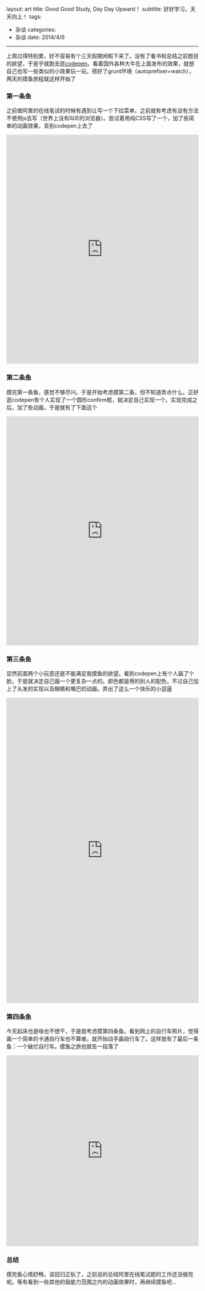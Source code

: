 layout: art
title: Good Good Study, Day Day Upward！
subtitle: 好好学习，天天向上！
tags: 
- 杂谈
categories: 
- 杂谈
date: 2014/4/6
---

上周过得特别累，好不容易有个三天假期闲暇下来了。没有了看书和总结之前题目的欲望，于是乎就跑去逛[codepen](http://codepen.io)。看着国外各种大牛在上面发布的效果，就想自己也写一些类似的小效果玩一玩。搭好了grunt环境（autoprefixer+watch），两天的摸鱼旅程就这样开始了

<!-- more -->

### 第一条鱼
之前做阿里的在线笔试的时候有遇到让写一个下拉菜单。之前就有考虑有没有方法不使用js去写（世界上没有叫IE的浏览器）。尝试着用纯CSS写了一个，加了些简单的动画效果，丢到codepen上去了

<iframe style="width: 100%; height: 600px" src="https://cdpn.io/hDbrd" allowfullscreen="allowfullscreen" frameborder="0">&nbsp;</iframe>

### 第二条鱼
摸完第一条鱼，感觉不够尽兴。于是开始考虑摸第二条，但不知道弄点什么。正好逛codepen有个人实现了一个圆形confirm框，就决定自己实现一个。实现完成之后，加了些动画，于是就有了下面这个

<iframe style="width: 100%; height: 600px" src="https://cdpn.io/mvdcH" allowfullscreen="allowfullscreen" frameborder="0">&nbsp;</iframe>

### 第三条鱼
显然前面两个小玩意还是不能满足我摸鱼的欲望。看到codepen上有个人画了个脸，于是就决定自己画一个更复杂一点的。颜色都是用的别人的配色，不过自己加上了头发的实现以及眼睛和嘴巴的动画。弄出了这么一个快乐的小逗逼

<iframe style="width: 100%; height: 800px" src="https://cdpn.io/ktcFB" allowfullscreen="allowfullscreen" frameborder="0">&nbsp;</iframe>

### 第四条鱼
今天起床也是啥也不想干，于是就考虑摸第四条鱼。看到网上的自行车照片，觉得画一个简单的卡通自行车也不算难，就开始动手画自行车了。这样就有了最后一条鱼：一个破烂自行车。摸鱼之旅也就告一段落了

<iframe style="width: 100%; height: 500px" src="https://cdpn.io/EDwsf" allowfullscreen="allowfullscreen" frameborder="0">&nbsp;</iframe>

### 总结
摸完鱼心情舒畅，该回归正轨了，之前说的总结阿里在线笔试题的工作还没做完呢。等有看到一些其他的我能力范围之内的动画效果时，再继续摸鱼吧...

